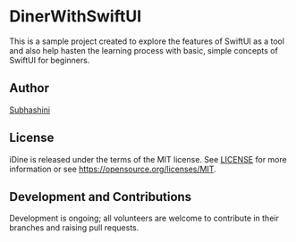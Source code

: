 # DinerWithSwiftUI
This is a sample project created to explore the features of SwiftUI as a tool and also help hasten the learning process with basic, simple concepts of SwiftUI for beginners.

## Author
[Subhashini](https://github.com/Subhashini2610)

## License
iDine is released under the terms of the MIT license. See [LICENSE](./LICENSE) for more information or see https://opensource.org/licenses/MIT.

## Development and Contributions
Development is ongoing; all volunteers are welcome to contribute in their branches and raising pull requests.
